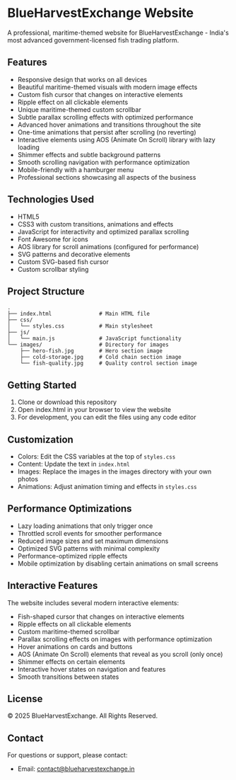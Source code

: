 # BlueHarvestExchange Website

A professional, maritime-themed website for BlueHarvestExchange - India's most advanced government-licensed fish trading platform.

## Features

- Responsive design that works on all devices
- Beautiful maritime-themed visuals with modern image effects
- Custom fish cursor that changes on interactive elements
- Ripple effect on all clickable elements
- Unique maritime-themed custom scrollbar
- Subtle parallax scrolling effects with optimized performance
- Advanced hover animations and transitions throughout the site
- One-time animations that persist after scrolling (no reverting)
- Interactive elements using AOS (Animate On Scroll) library with lazy loading
- Shimmer effects and subtle background patterns
- Smooth scrolling navigation with performance optimization
- Mobile-friendly with a hamburger menu
- Professional sections showcasing all aspects of the business

## Technologies Used

- HTML5
- CSS3 with custom transitions, animations and effects
- JavaScript for interactivity and optimized parallax scrolling
- Font Awesome for icons
- AOS library for scroll animations (configured for performance)
- SVG patterns and decorative elements
- Custom SVG-based fish cursor
- Custom scrollbar styling

## Project Structure

```
.
├── index.html               # Main HTML file
├── css/
│   └── styles.css           # Main stylesheet
├── js/
│   └── main.js              # JavaScript functionality
└── images/                  # Directory for images
    ├── hero-fish.jpg        # Hero section image
    ├── cold-storage.jpg     # Cold chain section image
    └── fish-quality.jpg     # Quality control section image
```

## Getting Started

1. Clone or download this repository
2. Open index.html in your browser to view the website
3. For development, you can edit the files using any code editor

## Customization

- Colors: Edit the CSS variables at the top of `styles.css`
- Content: Update the text in `index.html`
- Images: Replace the images in the images directory with your own photos
- Animations: Adjust animation timing and effects in `styles.css`

## Performance Optimizations

- Lazy loading animations that only trigger once
- Throttled scroll events for smoother performance
- Reduced image sizes and set maximum dimensions
- Optimized SVG patterns with minimal complexity
- Performance-optimized ripple effects
- Mobile optimization by disabling certain animations on small screens

## Interactive Features

The website includes several modern interactive elements:
- Fish-shaped cursor that changes on interactive elements
- Ripple effects on all clickable elements
- Custom maritime-themed scrollbar
- Parallax scrolling effects on images with performance optimization
- Hover animations on cards and buttons
- AOS (Animate On Scroll) elements that reveal as you scroll (only once)
- Shimmer effects on certain elements
- Interactive hover states on navigation and features
- Smooth transitions between states

## License

© 2025 BlueHarvestExchange. All Rights Reserved.

## Contact

For questions or support, please contact:
- Email: contact@blueharvestexchange.in 